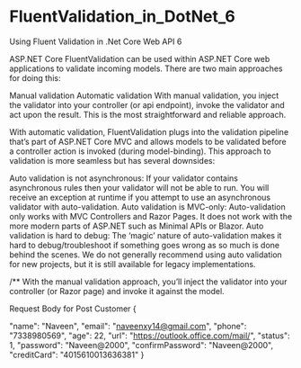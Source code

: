 # FluentValidation_in_DotNet_6
Using Fluent Validation in .Net Core Web API 6

ASP.NET Core
FluentValidation can be used within ASP.NET Core web applications to validate incoming models. There are two main approaches for doing this:

Manual validation
Automatic validation
With manual validation, you inject the validator into your controller (or api endpoint), invoke the validator and act upon the result. This is the most straightforward and reliable approach.

With automatic validation, FluentValidation plugs into the validation pipeline that’s part of ASP.NET Core MVC and allows models to be validated before a controller action is invoked (during model-binding). This approach to validation is more seamless but has several downsides:

Auto validation is not asynchronous: If your validator contains asynchronous rules then your validator will not be able to run. You will receive an exception at runtime if you attempt to use an asynchronous validator with auto-validation.
Auto validation is MVC-only: Auto-validation only works with MVC Controllers and Razor Pages. It does not work with the more modern parts of ASP.NET such as Minimal APIs or Blazor.
Auto validation is hard to debug: The ‘magic’ nature of auto-validation makes it hard to debug/troubleshoot if something goes wrong as so much is done behind the scenes.
We do not generally recommend using auto validation for new projects, but it is still available for legacy implementations.



/**
With the manual validation approach, you’ll inject the validator into your controller (or Razor page) and invoke it against the model.


Request Body for Post Customer
{
 
  "name": "Naveen",
  "email": "naveenxy14@gmail.com",
  "phone": "7338980569",
  "age": 22,
  "url": "https://outlook.office.com/mail/",
  "status": 1,
  "password": "Naveen@2000",
  "confirmPassword": "Naveen@2000",
  "creditCard": "4015610013636381"
}
